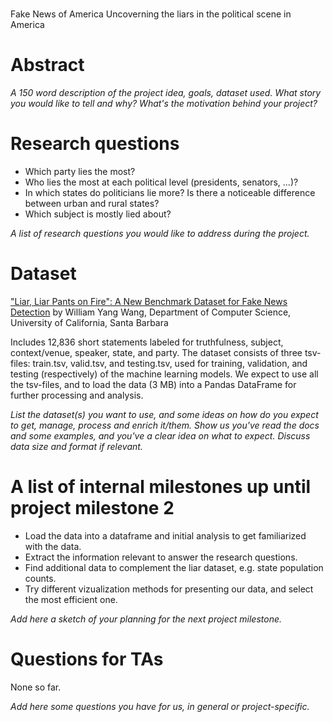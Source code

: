 # 
Fake News of America
Uncoverning the liars in the political scene in America


# Abstract
_A 150 word description of the project idea, goals, dataset used. What story you would like to tell and why? What's the motivation behind your project?_

# Research questions
- Which party lies the most?
- Who lies the most at each political level (presidents, senators, ...)?
- In which states do politicians lie more? Is there a noticeable difference between urban and rural states?
- Which subject is mostly lied about?

_A list of research questions you would like to address during the project._

# Dataset
["Liar, Liar Pants on Fire": A New Benchmark Dataset for Fake News Detection](https://www.cs.ucsb.edu/~william/papers/acl2017.pdf) by William Yang Wang, Department of Computer Science, University of California, Santa Barbara

Includes 12,836 short statements labeled for truthfulness, subject, context/venue, speaker, state, and party.
The dataset consists of three tsv-files: train.tsv, valid.tsv, and testing.tsv, used for training, validation, and testing (respectively) of the machine learning models. We expect to use all the tsv-files, and to load the data (3 MB) into a Pandas DataFrame for further processing and analysis.

_List the dataset(s) you want to use, and some ideas on how do you expect to get, manage, process and enrich it/them. Show us you've read the docs and some examples, and you've a clear idea on what to expect. Discuss data size and format if relevant._

# A list of internal milestones up until project milestone 2
- Load the data into a dataframe and initial analysis to get familiarized with the data.
- Extract the information relevant to answer the research questions.
- Find additional data to complement the liar dataset, e.g. state population counts.
- Try different vizualization methods for presenting our data, and select the most efficient one.

_Add here a sketch of your planning for the next project milestone._

# Questions for TAs
None so far.

_Add here some questions you have for us, in general or project-specific._
